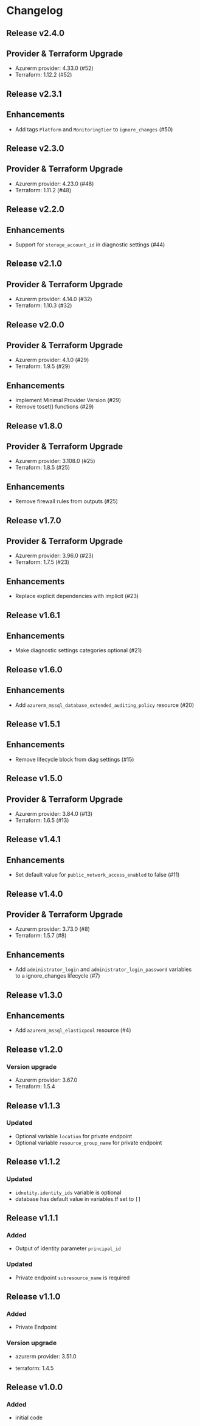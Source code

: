 # Changelog

## Release v2.4.0

## Provider & Terraform Upgrade
- Azurerm provider: 4.33.0 (#52)
- Terraform: 1.12.2 (#52)
   
## Release v2.3.1

## Enhancements

- Add tags `Platform` and `MonitoringTier` to `ignore_changes` (#50)


   
## Release v2.3.0

## Provider & Terraform Upgrade
- Azurerm provider: 4.23.0 (#48)
- Terraform: 1.11.2 (#48)
   
## Release v2.2.0

## Enhancements

- Support for `storage_account_id` in diagnostic settings (#44)


   
## Release v2.1.0

## Provider & Terraform Upgrade
- Azurerm provider: 4.14.0 (#32)
- Terraform: 1.10.3 (#32)
   
## Release v2.0.0

## Provider & Terraform Upgrade
- Azurerm provider: 4.1.0 (#29)
- Terraform: 1.9.5 (#29)
## Enhancements
- Implement Minimal Provider Version (#29)
- Remove toset() functions (#29)
   
## Release v1.8.0

## Provider & Terraform Upgrade
- Azurerm provider: 3.108.0 (#25)
- Terraform: 1.8.5 (#25)
## Enhancements
- Remove firewall rules from outputs (#25)
   
## Release v1.7.0

## Provider & Terraform Upgrade

- Azurerm provider: 3.96.0 (#23)
- Terraform: 1.7.5 (#23)

## Enhancements

- Replace explicit dependencies with implicit (#23)
   
## Release v1.6.1

## Enhancements

- Make diagnostic settings categories optional (#21)


   
## Release v1.6.0

## Enhancements
- Add `azurerm_mssql_database_extended_auditing_policy` resource (#20)


   
## Release v1.5.1

## Enhancements

- Remove lifecycle block from diag settings (#15)


   
## Release v1.5.0

## Provider & Terraform Upgrade
- Azurerm provider: 3.84.0 (#13)
- Terraform: 1.6.5 (#13)
   
## Release v1.4.1

## Enhancements

- Set default value for `public_network_access_enabled` to false (#11)


   
## Release v1.4.0

## Provider & Terraform Upgrade

- Azurerm provider: 3.73.0 (#8)
- Terraform: 1.5.7  (#8)

## Enhancements

- Add `administrator_login` and `administrator_login_password` variables to a ignore_changes lifecycle (#7)


   
## Release v1.3.0

## Enhancements

- Add `azurerm_mssql_elasticpool` resource (#4)


   
## Release v1.2.0

### Version upgrade
-	Azurerm provider: 3.67.0
-	Terraform: 1.5.4
   
## Release v1.1.3

### Updated
- Optional variable `location` for private endpoint
- Optional variable  `resource_group_name` for private endpoint


   
## Release v1.1.2

### Updated

- `idnetity.identity_ids` variable is optional
- database has default value in variables.tf set to `[]`
   
## Release v1.1.1

### Added
- Output of identity parameter `principal_id` 

### Updated
- Private endpoint `subresource_name` is required
   
## Release v1.1.0

### Added

- Private Endpoint
### Version upgrade

- azurerm provider: 3.51.0

- terraform: 1.4.5
   
## Release v1.0.0

### Added

- initial code

   
